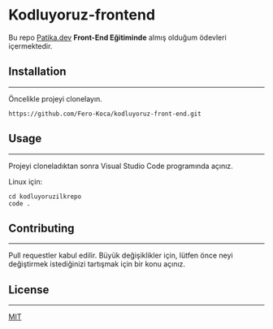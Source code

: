 # Kodluyoruz-frontend
Bu repo [Patika.dev](https://app.patika.dev/moduller/git/odev1) 
**Front-End Eğitiminde** almış olduğum ödevleri içermektedir.
## Installation

--------------------------------------------------------
Öncelikle projeyi clonelayın.
```
https://github.com/Fero-Koca/kodluyoruz-front-end.git  
```
## Usage
----------------------------------------------------------
Projeyi cloneladıktan sonra Visual Studio Code programında açınız.

Linux için:
```
cd kodluyoruzilkrepo
code .
```
## Contributing
------------------------------------------------------
Pull requestler kabul edilir. Büyük değişiklikler için, lütfen önce neyi değiştirmek istediğinizi tartışmak için bir konu açınız.
## License
------------------------------------------------------------------------
[MIT](https://choosealicense.com/licenses/mit/)
